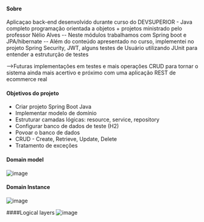 #### Sobre 
Aplicaçao back-end desenvolvido durante curso do DEVSUPERIOR - Java completo programação orientada a objetos + projetos ministrado pelo professor Nélio Alves -- Neste módulos trabalhamos com Spring boot e JPA/hibernate -- Além do conteúdo apresentado no curso, implementei no projeto Spring Security, JWT, alguns testes de Usuário utilizando JUnit para entender a estruturção de testes

-->Futuras implementações em testes e mais operações CRUD para tornar o sistema ainda mais acertivo e próximo com uma aplicação REST de ecommerce real

#### Objetivos do projeto
- Criar projeto Spring Boot Java
- Implementar modelo de domínio
- Estruturar camadas lógicas: resource, service, repository
- Configurar banco de dados de teste (H2)
- Povoar o banco de dados
- CRUD - Create, Retrieve, Update, Delete
- Tratamento de exceções

#### Domain model
![image](https://github.com/user-attachments/assets/cf6f6d49-2ac2-4b7c-a12a-acd331886b8d)

#### Domain Instance 
![image](https://github.com/user-attachments/assets/1b67b03c-7a67-463a-a175-d8bc23bd2736)

####Logical layers
![image](https://github.com/user-attachments/assets/1d06bb04-47b2-4218-9d7e-3ec67894b417)
